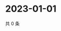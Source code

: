 # 2023-01-01

共 0 条

<!-- BEGIN WEIBO -->
<!-- 最后更新时间 Sun Jan 01 2023 09:18:58 GMT+0800 (China Standard Time) -->

<!-- END WEIBO -->
